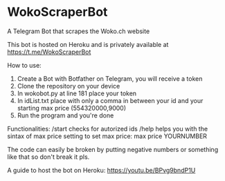 # WokoScraperBot
A Telegram Bot that scrapes the Woko.ch website

This bot is hosted on Heroku and is privately available at https://t.me/WokoScraperBot

How to use:
1. Create a Bot with Botfather on Telegram, you will receive a token
2. Clone the repository on your device
3. In wokobot.py at line 181 place your token
4. In idList.txt place with only a comma in between your id and your starting max price (554320000,9000)
5. Run the program and you're done

Functionalities:
/start checks for autorized ids
/help helps you with the sintax of max price setting
to set max price: max price YOURNUMBER

The code can easily be broken by putting negative numbers or something like that so don't break it pls.

A guide to host the bot on Heroku: https://youtu.be/BPvg9bndP1U
